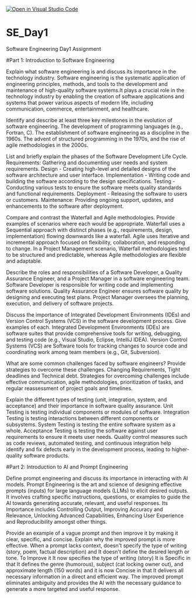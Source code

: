 [![Open in Visual Studio Code](https://classroom.github.com/assets/open-in-vscode-2e0aaae1b6195c2367325f4f02e2d04e9abb55f0b24a779b69b11b9e10269abc.svg)](https://classroom.github.com/online_ide?assignment_repo_id=18393243&assignment_repo_type=AssignmentRepo)
# SE_Day1
Software Engineering Day1 Assignment

#Part 1: Introduction to Software Engineering

Explain what software engineering is and discuss its importance in the technology industry.
Software engineering is the systematic application of engineering principles, methods, and tools to the development and maintenance of high-quality software systems.It plays a crucial role in the technology industry by enabling the creation of software applications and systems that power various aspects of modern life, including communication, commerce, entertainment, and healthcare.

Identify and describe at least three key milestones in the evolution of software engineering.
The development of programming languages (e.g., Fortran, C). 
The establishment of software engineering as a discipline in the 1960s.
The advent of structured programming in the 1970s, and the rise of agile methodologies in the 2000s.

List and briefly explain the phases of the Software Development Life Cycle.
Requirements: Gathering and documenting user needs and system requirements.
Design - Creating high-level and detailed designs of the software architecture and user interface.
Implementation - Writing code and building the software according to the design specifications.
Testing - Conducting various tests to ensure the software meets quality standards and functional requirements.
Deployment - Releasing the software to users or customers.
Maintenance: Providing ongoing support, updates, and enhancements to the software after deployment.

Compare and contrast the Waterfall and Agile methodologies. Provide examples of scenarios where each would be appropriate.
Waterfall uses a  Sequential approach with distinct phases (e.g., requirements, design, implementation) flowing downwards like a waterfall.
Agile uses Iterative and incremental approach focused on flexibility, collaboration, and responding to change.
In a Project Management scenario, Waterfall methodologies tend to be structured and predictable, whereas Agile methodologies are flexible and adaptable. 

Describe the roles and responsibilities of a Software Developer, a Quality Assurance Engineer, and a Project Manager in a software engineering team.
Software Developer is responsible for writing code and implementing software solutions.
Quality Assurance Engineer ensures software quality by designing and executing test plans.
Project Manager oversees the planning, execution, and delivery of software projects.

Discuss the importance of Integrated Development Environments (IDEs) and Version Control Systems (VCS) in the software development process. Give examples of each.
Integrated Development Environments (IDEs) are software suites that provide comprehensive tools for writing, debugging, and testing code (e.g., Visual Studio, Eclipse, IntelliJ IDEA).
Version Control Systems (VCS) are Software tools for tracking changes to source code and coordinating work among team members (e.g., Git, Subversion).

What are some common challenges faced by software engineers? Provide strategies to overcome these challenges.
Changing Requirements, Tight deadlines and Technical debt. 
Strategies for overcoming challenges include effective communication, agile methodologies, prioritization of tasks, and regular reassessment of project goals and timelines.

Explain the different types of testing (unit, integration, system, and acceptance) and their importance in software quality assurance.
Unit Testing is testing individual components or modules of software.
Integration Testing is testing interactions between different components or subsystems. 
System Testing is testing the entire software system as a whole.
Acceptance Testing is testing the software against user requirements to ensure it meets user needs.
Quality control measures such as code reviews, automated testing, and continuous integration help identify and fix defects early in the development process, leading to higher-quality software products.


#Part 2: Introduction to AI and Prompt Engineering


Define prompt engineering and discuss its importance in interacting with AI models.
Prompt Engineering is the art and science of designing effective prompts (inputs) for large language models (LLMs) to elicit desired outputs. It involves crafting specific instructions, questions, or examples to guide the AI towards generating accurate, relevant, and useful responses.
Its Importance includes Controlling Output, Improving Accuracy and Relevance, Unlocking Advanced Capabilities, Enhancing User Experience and Reproducibility amongst other things. 

Provide an example of a vague prompt and then improve it by making it clear, specific, and concise. Explain why the improved prompt is more effective.
When a prompt lacks context, doesn't specify the type of writing (story, poem, factual description) and It doesn't define the desired length or tone.
To Improve it It now specifies the type of writing (story) It is Specific in that It defines the genre (humorous), subject (cat locking owner out), and approximate length (150 words) and it is now Concise in that It delivers all necessary information in a direct and efficient way.
The improved prompt eliminates ambiguity and provides the AI with the necessary guidance to generate a more targeted and useful response.




